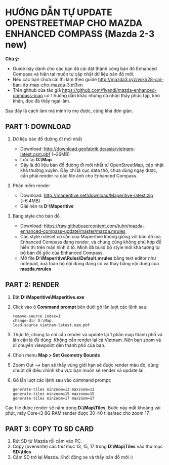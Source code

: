 # HƯỚNG DẪN TỰ UPDATE OPENSTREETMAP CHO MAZDA ENHANCED COMPASS (Mazda 2-3 new)

**Chú ý:**
- Guide này dành cho các bạn đã cài đặt thành công bản đồ Enhanced Compass và hiện tại muốn tự cập nhật dữ liệu bản đồ mới.
- Nếu các bạn chưa cài thì làm theo guide http://mazda3.xyz/wiki/28-cai-ban-do-map-cho-mazda-3.m3vn
- Trên github của tác giả  https://github.com/flyandi/mazda-enhanced-compass-map có 1 hướng dẫn khác nhưng cá nhân thấy phức tạp, khó khăn, đọc đã thấy ngại làm.

Sau đây là cách làm mà mình lọ mọ được, cũng khá đơn giản.

## PART 1: DOWNLOAD

1. Dữ liệu bản đồ đường đi mới nhất
     - Download: http://download.geofabrik.de/asia/vietnam-latest.osm.pbf (~26MB)
     - Lưu tại **D:\Map**.
     - Đây là dữ liệu bản đồ đường đi mới nhất từ OpenStreetMap, cập nhật khá thường xuyên. Đây chỉ là cục data thô, chưa dùng ngay được, cần phải render ra các file ảnh cho Enhanced Compass.

2. Phần mềm render
     - Download: http://maperitive.net/download/Maperitive-latest.zip (~6.4MB)
     - Giải nén ra **D:\Maperitive**

3. Bảng style cho bản đồ
     - Download: https://raw.githubusercontent.com/tuhn/mazda-enhanced-compass-update/master/mazda.mrules
     - Các style ruleset có sẵn của Maperitive không giống với bản đồ mà Enhanced Compass đang render, và chúng cũng không phù hợp để hiển thị trên màn hình ô tô. Mình đã build bộ style mới khá tương tự bộ bản đồ gốc của Enhanced Compass.
     - Mở file **D:\Maperitive\Rules\Default.mrules** bằng text editor như notepad, xoá toàn bộ nội dung đang có và thay bằng nội dung của **mazda.mrules**


## PART 2: RENDER 

1. Bật **D:\Maperitive\Maperitive.exe**

2. Click vào ô **Command prompt** bên dưới gõ lần lượt các lệnh sau:
     ```
     remove-source index=1
     change-dir D:\Map
     load-source vietnam-latest.osm.pbf
     ```
3. Thực tế, chúng ta chỉ cần render và update lại 1 phần map thành phố và lân cận là đủ dùng. Không cần render lại cả Vietnam. Nên bạn zoom và di chuyển viewpoint đến thành phố của bạn.

4. Chọn menu **Map > Set Geometry Bounds**

5. Zoom Out --> bạn sẽ thấy vùng giới hạn sẽ được render màu đỏ, dùng chuột để điều chỉnh khu vực bạn muốn sẽ render và update lại.

6. Gõ lần lượt các lệnh sau vào command prompt:
     ```
     generate-tiles minzoom=13 maxzoom=13
     generate-tiles minzoom=15 maxzoom=15
     generate-tiles minzoom=17 maxzoom=17
     ```
Các file được render sẽ nằm trong **D:\Map\Tiles**. Bước này mất khoảng vài phút, máy Core-i3 8G RAM render được 30-40 tiles/sec cho zoom 17.

## PART 3: COPY TO SD CARD

1. Rút SD từ Mazda rồi cắm vào PC.
2. Copy (overwrite) các thư mục 13, 15, 17 trong **D:\Map\Tiles** vào thư mục **SD:\tiles**
3. Cắm SD trở lại Mazda. Khởi động xe và thấy bản đồ mới :)
